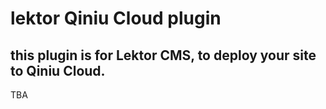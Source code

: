 # lektor Qiniu Cloud plugin 

## this plugin is for Lektor CMS, to deploy your site to Qiniu Cloud.

TBA